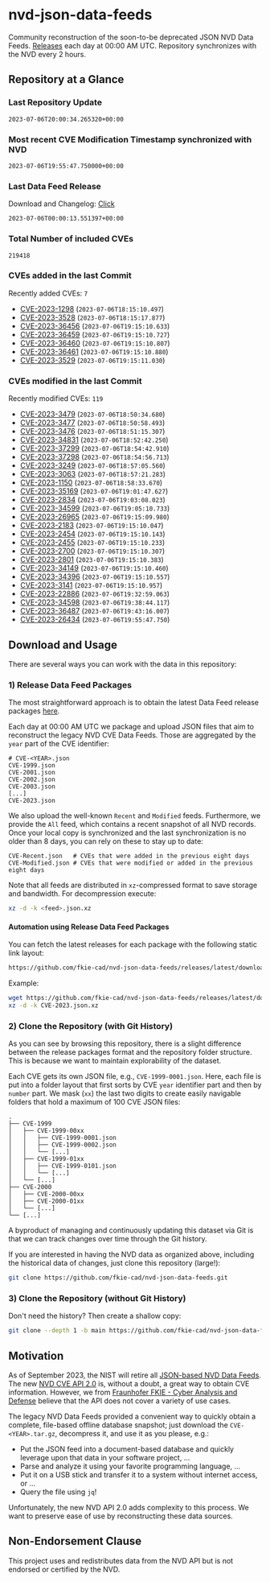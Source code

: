 # nvd-json-data-feeds

Community reconstruction of the soon-to-be deprecated JSON NVD Data Feeds. 
[Releases](https://github.com/fkie-cad/nvd-json-data-feeds/releases/latest) each day at 00:00 AM UTC.
Repository synchronizes with the NVD every 2 hours.

## Repository at a Glance

### Last Repository Update

```plain
2023-07-06T20:00:34.265320+00:00
```

### Most recent CVE Modification Timestamp synchronized with NVD

```plain
2023-07-06T19:55:47.750000+00:00
```

### Last Data Feed Release

Download and Changelog: [Click](https://github.com/fkie-cad/nvd-json-data-feeds/releases/latest)

```plain
2023-07-06T00:00:13.551397+00:00
```

### Total Number of included CVEs

```plain
219418
```

### CVEs added in the last Commit

Recently added CVEs: `7`

* [CVE-2023-1298](CVE-2023/CVE-2023-12xx/CVE-2023-1298.json) (`2023-07-06T18:15:10.497`)
* [CVE-2023-3528](CVE-2023/CVE-2023-35xx/CVE-2023-3528.json) (`2023-07-06T18:15:17.877`)
* [CVE-2023-36456](CVE-2023/CVE-2023-364xx/CVE-2023-36456.json) (`2023-07-06T19:15:10.633`)
* [CVE-2023-36459](CVE-2023/CVE-2023-364xx/CVE-2023-36459.json) (`2023-07-06T19:15:10.727`)
* [CVE-2023-36460](CVE-2023/CVE-2023-364xx/CVE-2023-36460.json) (`2023-07-06T19:15:10.807`)
* [CVE-2023-36461](CVE-2023/CVE-2023-364xx/CVE-2023-36461.json) (`2023-07-06T19:15:10.880`)
* [CVE-2023-3529](CVE-2023/CVE-2023-35xx/CVE-2023-3529.json) (`2023-07-06T19:15:11.030`)


### CVEs modified in the last Commit

Recently modified CVEs: `119`

* [CVE-2023-3479](CVE-2023/CVE-2023-34xx/CVE-2023-3479.json) (`2023-07-06T18:50:34.680`)
* [CVE-2023-3477](CVE-2023/CVE-2023-34xx/CVE-2023-3477.json) (`2023-07-06T18:50:58.493`)
* [CVE-2023-3476](CVE-2023/CVE-2023-34xx/CVE-2023-3476.json) (`2023-07-06T18:51:15.307`)
* [CVE-2023-34831](CVE-2023/CVE-2023-348xx/CVE-2023-34831.json) (`2023-07-06T18:52:42.250`)
* [CVE-2023-37299](CVE-2023/CVE-2023-372xx/CVE-2023-37299.json) (`2023-07-06T18:54:42.910`)
* [CVE-2023-37298](CVE-2023/CVE-2023-372xx/CVE-2023-37298.json) (`2023-07-06T18:54:56.713`)
* [CVE-2023-3249](CVE-2023/CVE-2023-32xx/CVE-2023-3249.json) (`2023-07-06T18:57:05.560`)
* [CVE-2023-3063](CVE-2023/CVE-2023-30xx/CVE-2023-3063.json) (`2023-07-06T18:57:21.283`)
* [CVE-2023-1150](CVE-2023/CVE-2023-11xx/CVE-2023-1150.json) (`2023-07-06T18:58:33.670`)
* [CVE-2023-35169](CVE-2023/CVE-2023-351xx/CVE-2023-35169.json) (`2023-07-06T19:01:47.627`)
* [CVE-2023-2834](CVE-2023/CVE-2023-28xx/CVE-2023-2834.json) (`2023-07-06T19:03:08.023`)
* [CVE-2023-34599](CVE-2023/CVE-2023-345xx/CVE-2023-34599.json) (`2023-07-06T19:05:10.733`)
* [CVE-2023-26965](CVE-2023/CVE-2023-269xx/CVE-2023-26965.json) (`2023-07-06T19:15:09.980`)
* [CVE-2023-2183](CVE-2023/CVE-2023-21xx/CVE-2023-2183.json) (`2023-07-06T19:15:10.047`)
* [CVE-2023-2454](CVE-2023/CVE-2023-24xx/CVE-2023-2454.json) (`2023-07-06T19:15:10.143`)
* [CVE-2023-2455](CVE-2023/CVE-2023-24xx/CVE-2023-2455.json) (`2023-07-06T19:15:10.233`)
* [CVE-2023-2700](CVE-2023/CVE-2023-27xx/CVE-2023-2700.json) (`2023-07-06T19:15:10.307`)
* [CVE-2023-2801](CVE-2023/CVE-2023-28xx/CVE-2023-2801.json) (`2023-07-06T19:15:10.383`)
* [CVE-2023-34149](CVE-2023/CVE-2023-341xx/CVE-2023-34149.json) (`2023-07-06T19:15:10.460`)
* [CVE-2023-34396](CVE-2023/CVE-2023-343xx/CVE-2023-34396.json) (`2023-07-06T19:15:10.557`)
* [CVE-2023-3141](CVE-2023/CVE-2023-31xx/CVE-2023-3141.json) (`2023-07-06T19:15:10.957`)
* [CVE-2023-22886](CVE-2023/CVE-2023-228xx/CVE-2023-22886.json) (`2023-07-06T19:32:59.063`)
* [CVE-2023-34598](CVE-2023/CVE-2023-345xx/CVE-2023-34598.json) (`2023-07-06T19:38:44.117`)
* [CVE-2023-36487](CVE-2023/CVE-2023-364xx/CVE-2023-36487.json) (`2023-07-06T19:43:16.007`)
* [CVE-2023-26434](CVE-2023/CVE-2023-264xx/CVE-2023-26434.json) (`2023-07-06T19:55:47.750`)


## Download and Usage

There are several ways you can work with the data in this repository:

### 1) Release Data Feed Packages

The most straightforward approach is to obtain the latest Data Feed release packages [here](https://github.com/fkie-cad/nvd-json-data-feeds/releases/latest).

Each day at 00:00 AM UTC we package and upload JSON files that aim to reconstruct the legacy NVD CVE Data Feeds.
Those are aggregated by the `year` part of the CVE identifier:

```
# CVE-<YEAR>.json
CVE-1999.json
CVE-2001.json
CVE-2002.json
CVE-2003.json
[...]
CVE-2023.json
```

We also upload the well-known `Recent` and `Modified` feeds.
Furthermore, we provide the `All` feed, which contains a recent snapshot of all NVD records.
Once your local copy is synchronized and the last synchronization is no older than 8 days, you can rely on these to stay up to date:

```plain
CVE-Recent.json   # CVEs that were added in the previous eight days
CVE-Modified.json # CVEs that were modified or added in the previous eight days
```

Note that all feeds are distributed in `xz`-compressed format to save storage and bandwidth.
For decompression execute:

```sh
xz -d -k <feed>.json.xz
```


#### Automation using Release Data Feed Packages

You can fetch the latest releases for each package with the following static link layout:

```sh
https://github.com/fkie-cad/nvd-json-data-feeds/releases/latest/download/CVE-<YEAR>.json.xz
```

Example:

```sh
wget https://github.com/fkie-cad/nvd-json-data-feeds/releases/latest/download/CVE-2023.json.xz
xz -d -k CVE-2023.json.xz
```

### 2) Clone the Repository (with Git History)

As you can see by browsing this repository, there is a slight difference between the release packages format and the repository folder structure.
This is because we want to maintain explorability of the dataset.

Each CVE gets its own JSON file, e.g., `CVE-1999-0001.json`.
Here, each file is put into a folder layout that first sorts by CVE `year` identifier part and then by `number` part.
We mask (`xx`) the last two digits to create easily navigable folders that hold a maximum of 100 CVE JSON files:

```plain
.
├── CVE-1999
│   ├── CVE-1999-00xx
│   │   ├── CVE-1999-0001.json
│   │   ├── CVE-1999-0002.json
│   │   └── [...]
│   ├── CVE-1999-01xx
│   │   ├── CVE-1999-0101.json
│   │   └── [...]
│   └── [...]
├── CVE-2000
│   ├── CVE-2000-00xx
│   ├── CVE-2000-01xx
│   └── [...]
└── [...]
```

A byproduct of managing and continuously updating this dataset via Git is that we can track changes over time through the Git history.

If you are interested in having the NVD data as organized above, including the historical data of changes, just clone this repository (large!):

```sh
git clone https://github.com/fkie-cad/nvd-json-data-feeds.git
```

### 3) Clone the Repository (without Git History)

Don't need the history? Then create a shallow copy:

```sh
git clone --depth 1 -b main https://github.com/fkie-cad/nvd-json-data-feeds.git
```

## Motivation

As of September 2023, the NIST will retire all [JSON-based NVD Data Feeds](https://nvd.nist.gov/vuln/data-feeds#divRetirementBanner-1).
The new [NVD CVE API 2.0](https://nvd.nist.gov/developers/vulnerabilities) is, without a doubt, a great way to obtain CVE information.
However, we from [Fraunhofer FKIE - Cyber Analysis and Defense](https://www.fkie.fraunhofer.de/en/departments/cad.html) believe that the API does not cover a variety of use cases.

The legacy NVD Data Feeds provided a convenient way to quickly obtain a complete, file-based offline database snapshot; just download the `CVE-<YEAR>.tar.gz`, decompress it, and use it as you please, e.g.:

* Put the JSON feed into a document-based database and quickly leverage upon that data in your software project, ...
* Parse and analyze it using your favorite programming language, ...
* Put it on a USB stick and transfer it to a system without internet access, or ...
* Query the file using `jq`!

Unfortunately, the new NVD API 2.0 adds complexity to this process.
We want to preserve ease of use by reconstructing these data sources.

## Non-Endorsement Clause

This project uses and redistributes data from the NVD API but is not endorsed or certified by the NVD.